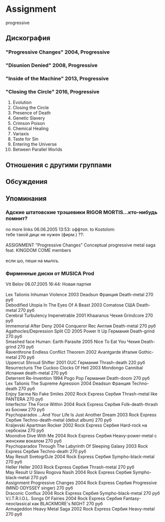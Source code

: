 # Assignment

progressive

## Дискография

### "Progressive Changes" 2004, Progressive



### "Disunion Denied" 2008, Progressive



### "Inside of the Machine" 2013, Progressive



### "Closing the Circle" 2016, Progressive

1. Evolution		 
2. Closing the Circle		 
3. Presence of Death		 
4. Genetic Slavery		 
5. Crimson Poison		 
6. Chemical Healing		 
7. Variaxis		 
8. Taste for Sin		 
9. Entering the Universe		 
10. Between Parallel Worlds


## Отношения с другими группами


## Обсуждения


## Упоминания

### Адские штатовские трэшевики RIGOR MORTIS...кто-нибудь помнит?

no more links 06.06.2005 13:53:
оффтоп. to Kostolom:<BR>тебе такой дицк не нужен (фирм.) ??:<BR><BR>ASSIGNMENT "Progressive Changes" Conceptual progressive metal saga feat. KINGDOM COME members<BR><BR>если шо, пеши на мылоъ.

### Фирменные диски от MUSICA Prod

Vit Belov 06.07.2005 16:44:
Новая партия<BR><BR>Lex Talionis	Inhuman Violence	2003	Deadsun	Франция	Death-metal	270 руб<BR>Debodified	Utopia In The Eyes Of A Beast	2003	Comatose	США	Death-metal	270 руб<BR>Cerebral Turbulency	Impenetrable	2001	Khaaranus	Чехия	Grindcore	270 руб<BR>Immemorial	After Deny	2004	Conqueror Rec	Англия	Death-metal	270 руб<BR>Agathocles/Depression	Split CD	2005	Power It Up	Германия	Death-grind	270 руб<BR>Smashed face	Human: Earth Parasite	2005	Nice To Eat You	Чехия	Death-grind	270 руб<BR>Raventhrone	Endless Conflict Theorem	2002	Avantgarde	Италия	Gothic-metal	270 руб<BR>Uppercut	Shroud Shifter	2001	GUC	Германия	Thrash-death	220 руб<BR>Resurrecturis	The Cuckoo Clocks Of Hell	2003	Mondongo Cannibal	Испания	death-metal	270 руб<BR>Deterrent	Re-Invention	1994	Pogo Pop	Германия	Death-doom	270 руб<BR>Lex Talionis	The Supreme Agression	2004	Deadsun	Франция	Techno-death	270 руб<BR>Enjoy Sarma	No Fake Smiles	2002	Rock Express	Сербия	Thrash-metal like PANTERA	270 руб<BR>Interfector	The Force Within	2004	Rock Express	Сербия	Folk-death-thrash из Боснии	270 руб<BR>Psychoparadox	…And Your Life Is Just Another Dream	2003	Rock Express	Сербия	Techno-death-metal (debut album)	270 руб<BR>Kraljevski Apartman	Rocker	2002	Rock Express	Сербия	Hard-rock на сербском	270 руб<BR>Moondive	Dive With Me	2004	Rock Express	Сербия	Heavy-power-metal с женским вокалом	270 руб<BR>Psychoparadox	Through The Labyrinth Of Sleeping Galaxy	2003	Rock Express	Сербия	Techno-death	270 руб<BR>May Result	SvetogrDJe	2004	Rock Express	Сербия	Sympho-black-metal	270 руб<BR>Heller	Heller	2003	Rock Express	Сербия	Thrash-metal	270 руб<BR>May Result	U Slavu Rogova Nasih	2004	Rock Express	Сербия	Sympho-black-metal	270 руб<BR>Assignment	Progressive Changes	2004	Rock Express	Сербия	Progressive (MIND ODYSSEY singer)	270 руб<BR>Draconic	Conflux	2004	Rock Express	Сербия	Sympho-black-metal	270 руб<BR>V.I.T.R.I.O.L.	Songs Of Fairies	2004	Rock Express	Сербия	Fantasy-neoclassical как BLACKMORE's NIGHT	270 руб<BR>Armageddon	Heavy Metal Saga	2002	Rock Express	Сербия	Heavy-metal	270 руб<BR>

